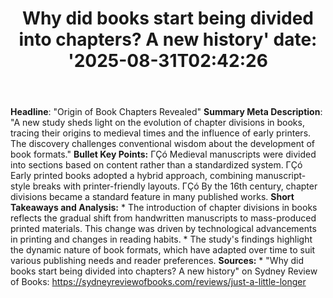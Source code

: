 ﻿---
title: "Why did books start being divided into chapters? A new history'
date: '2025-08-31T02:42:26"
category: "Markets"
summary: ""
slug: "why did books start being divided into chapters a new histor"
source_urls:
  - "https://sydneyreviewofbooks.com/reviews/just-a-little-longer"
seo:
  title: "Why did books start being divided into chapters? A new history | Hash n Hedge'
  description: '"
  keywords: ["news", "markets", "brief"]
---
**Headline**: "Origin of Book Chapters Revealed"  **Summary Meta Description**: "A new study sheds light on the evolution of chapter divisions in books, tracing their origins to medieval times and the influence of early printers. The discovery challenges conventional wisdom about the development of book formats."  **Bullet Key Points:**  ΓÇó Medieval manuscripts were divided into sections based on content rather than a standardized system. ΓÇó Early printed books adopted a hybrid approach, combining manuscript-style breaks with printer-friendly layouts. ΓÇó By the 16th century, chapter divisions became a standard feature in many published works.  **Short Takeaways and Analysis:**  * The introduction of chapter divisions in books reflects the gradual shift from handwritten manuscripts to mass-produced printed materials. This change was driven by technological advancements in printing and changes in reading habits. * The study's findings highlight the dynamic nature of book formats, which have adapted over time to suit various publishing needs and reader preferences.  **Sources:**  * "Why did books start being divided into chapters? A new history" on Sydney Review of Books: https://sydneyreviewofbooks.com/reviews/just-a-little-longer 
